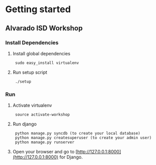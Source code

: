 
# Getting started

## Alvarado ISD Workshop

### Install Dependencies

1. Install global dependencies

        sudo easy_install virtualenv

1. Run setup script

        ./setup

### Run

1. Activate virtualenv

        source activate-workshop

1. Run django

        python manage.py syncdb (to create your local database)
        python manage.py createsuperuser (to create your admin user)
        python manage.py runserver

1. Open your browser and go to [http://127.0.0.1:8000](http://127.0.0.1:8000) for Django.
